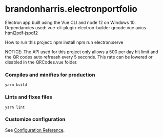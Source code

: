 # brandonharris.electronportfolio

Electron app built using the Vue CLI and node 12 on Windows 10.
Dependancies used:
    vue-cli-plugin-electron-builder
    qrcode.vue
    axios
    html2pdf-jspdf2

How to run this project:
    npm install
    npm run electron:serve

NOTICE: The API used for this project only allows a 500 per day hit limit and the QR codes auto refreash every 5 seconds. This rate can be lowered or disabled in the QRCodes.vue folder. 

### Compiles and minifies for production
```
yarn build
```

### Lints and fixes files
```
yarn lint
```

### Customize configuration
See [Configuration Reference](https://cli.vuejs.org/config/).
